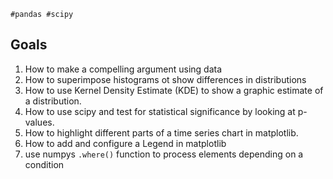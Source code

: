 	#pandas #scipy
 ## Goals
 1. How to make a compelling argument using data
 2. How to superimpose histograms ot show differences in distributions
 3. How to use  Kernel Density Estimate (KDE) to show a graphic estimate of a distribution.
 4. How to use scipy and test for statistical significance by looking at p-values.
 5. How to highlight different parts of a time series chart in matplotlib.
 6. How to add and configure a Legend in matplotlib
 7. use numpys `.where()` function to process elements depending on a condition